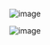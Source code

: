 ![image](https://github.com/user-attachments/assets/fb0fe2a8-2cb9-4ead-8719-ef5e23f92ce7)

![image](https://github.com/user-attachments/assets/5a05c95e-393a-40e1-a9e9-8a03f5079585)

